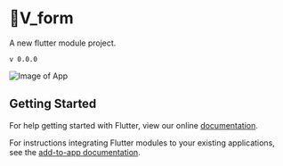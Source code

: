 # 🧷V_form

A new flutter module project.

`v 0.0.0`

![Image of App](/src//assets/image/screen-v1.png)

## Getting Started

For help getting started with Flutter, view our online
[documentation](https://flutter.dev/).

For instructions integrating Flutter modules to your existing applications,
see the [add-to-app documentation](https://flutter.dev/docs/development/add-to-app).

